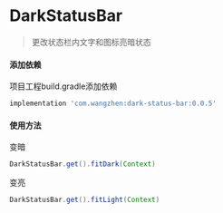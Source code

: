 # DarkStatusBar
> 更改状态栏内文字和图标亮暗状态

#### 添加依赖

项目工程build.gradle添加依赖
``` gradle
implementation 'com.wangzhen:dark-status-bar:0.0.5'
```

#### 使用方法

变暗
``` java
DarkStatusBar.get().fitDark(Context)
```

变亮
``` java
DarkStatusBar.get().fitLight(Context)
```
